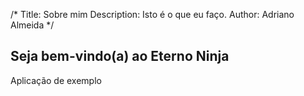 /*
Title: Sobre mim
Description: Isto é o que eu faço.
Author: Adriano Almeida
*/

## Seja bem-vindo(a) ao Eterno Ninja

Aplicação de exemplo